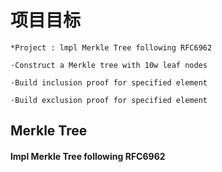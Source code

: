 # **项目目标**

    *Project : lmpl Merkle Tree following RFC6962

    ·Construct a Merkle tree with 10w leaf nodes

    ·Build inclusion proof for specified element

    ·Build exclusion proof for specified element

## **Merkle Tree**

#### lmpl Merkle Tree following RFC6962




